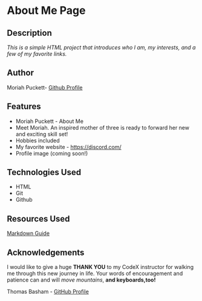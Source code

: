 # About Me Page

## Description

*This is a simple HTML project that introduces who I am, my interests, and a few of my favorite links.*

## Author

Moriah Puckett- [Github Profile](https://github.com/moriah-91)

## Features

- Moriah Puckett - About Me
- Meet Moriah. An inspired mother of three is ready to forward her new  and exciting skill set!
- Hobbies included
- My favorite website - <https://discord.com/>
- Profile image (coming soon!)

## Technologies Used

- HTML
- Git
- Github

## Resources Used

[Markdown Guide](https://www.markdownguide.org)

## Acknowledgements

I would like to give a huge **THANK YOU**  to my CodeX instructor for walking me through this new journey in life. Your words of encouragement and patience   can and will *move mountains*, **and keyboards,too!**

Thomas Basham - [GitHub Profile](https://github.com/Thomas-Basham)
